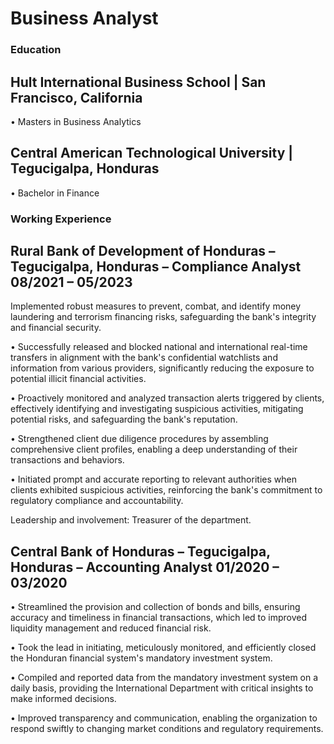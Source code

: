 # Business Analyst

### Education

## Hult International Business School | San Francisco, California
• Masters in Business Analytics

## Central American Technological University | Tegucigalpa, Honduras
• Bachelor in Finance

### Working Experience

## Rural Bank of Development of Honduras – Tegucigalpa, Honduras – Compliance Analyst 08/2021 – 05/2023
Implemented robust measures to prevent, combat, and identify money laundering and terrorism financing risks,
safeguarding the bank's integrity and financial security.


• Successfully released and blocked national and international real-time transfers in alignment with the bank's
confidential watchlists and information from various providers, significantly reducing the exposure to potential
illicit financial activities.


• Proactively monitored and analyzed transaction alerts triggered by clients, effectively identifying and investigating
suspicious activities, mitigating potential risks, and safeguarding the bank's reputation.


• Strengthened client due diligence procedures by assembling comprehensive client profiles, enabling a deep
understanding of their transactions and behaviors.


• Initiated prompt and accurate reporting to relevant authorities when clients exhibited suspicious activities,
reinforcing the bank's commitment to regulatory compliance and accountability.


Leadership and involvement: Treasurer of the department.

## Central Bank of Honduras – Tegucigalpa, Honduras – Accounting Analyst 01/2020 – 03/2020
• Streamlined the provision and collection of bonds and bills, ensuring accuracy and timeliness in financial
transactions, which led to improved liquidity management and reduced financial risk.

• Took the lead in initiating, meticulously monitored, and efficiently closed the Honduran financial system's
mandatory investment system.

• Compiled and reported data from the mandatory investment system on a daily basis, providing the International
Department with critical insights to make informed decisions.

• Improved transparency and communication, enabling the organization to respond swiftly to changing market
conditions and regulatory requirements.
